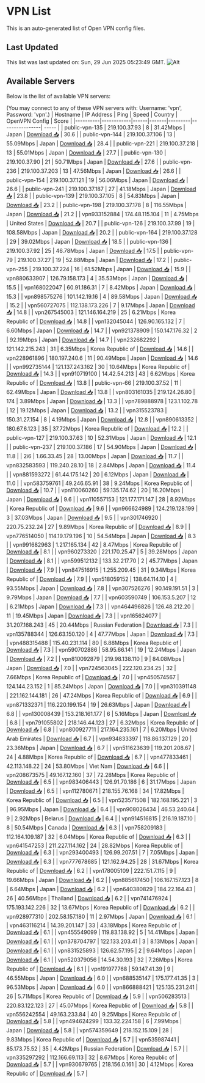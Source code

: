 # VPN List

This is an auto-generated list of Open VPN config files.

## Last Updated

This list was last updated on: Sun, 29 Jun 2025 05:23:49 GMT.
![Alt](https://repobeats.axiom.co/api/embed/186b98318ef1479477931607c1ad7d823f12451f.svg "Repobeats analytics image")

## Available Servers

Below is the list of available VPN servers:

(You may connect to any of these VPN servers with: Username: 'vpn', Password: 'vpn'.)
| Hostname | IP Address | Ping | Speed | Country | OpenVPN Config | Score |
|----------|------------|------|-------|---------|----------------| ----- |
| public-vpn-135 | 219.100.37.93 | 8 | 31.42Mbps | Japan | [Download 📥](./configs/server_0_JP.ovpn) | 30.6 |
| public-vpn-144 | 219.100.37.106 | 13 | 55.09Mbps | Japan | [Download 📥](./configs/server_1_JP.ovpn) | 28.4 |
| public-vpn-221 | 219.100.37.218 | 13 | 55.01Mbps | Japan | [Download 📥](./configs/server_2_JP.ovpn) | 27.7 |
| public-vpn-130 | 219.100.37.90 | 21 | 50.71Mbps | Japan | [Download 📥](./configs/server_3_JP.ovpn) | 27.6 |
| public-vpn-236 | 219.100.37.203 | 13 | 47.56Mbps | Japan | [Download 📥](./configs/server_4_JP.ovpn) | 26.6 |
| public-vpn-154 | 219.100.37.121 | 19 | 56.06Mbps | Japan | [Download 📥](./configs/server_5_JP.ovpn) | 26.6 |
| public-vpn-241 | 219.100.37.187 | 27 | 41.18Mbps | Japan | [Download 📥](./configs/server_6_JP.ovpn) | 23.8 |
| public-vpn-139 | 219.100.37.105 | 8 | 54.83Mbps | Japan | [Download 📥](./configs/server_7_JP.ovpn) | 23.2 |
| public-vpn-198 | 219.100.37.178 | 8 | 116.55Mbps | Japan | [Download 📥](./configs/server_8_JP.ovpn) | 21.2 |
| vpn933152884 | 174.48.115.104 | 11 | 4.75Mbps | United States | [Download 📥](./configs/server_9_US.ovpn) | 20.7 |
| public-vpn-126 | 219.100.37.99 | 19 | 108.58Mbps | Japan | [Download 📥](./configs/server_10_JP.ovpn) | 20.2 |
| public-vpn-164 | 219.100.37.128 | 29 | 39.02Mbps | Japan | [Download 📥](./configs/server_11_JP.ovpn) | 18.5 |
| public-vpn-136 | 219.100.37.92 | 25 | 46.78Mbps | Japan | [Download 📥](./configs/server_12_JP.ovpn) | 17.5 |
| public-vpn-79 | 219.100.37.27 | 19 | 52.88Mbps | Japan | [Download 📥](./configs/server_13_JP.ovpn) | 17.2 |
| public-vpn-255 | 219.100.37.224 | 16 | 61.52Mbps | Japan | [Download 📥](./configs/server_14_JP.ovpn) | 15.9 |
| vpn880633907 | 126.79.158.173 | 4 | 35.53Mbps | Japan | [Download 📥](./configs/server_15_JP.ovpn) | 15.5 |
| vpn168022047 | 60.91.186.31 | 7 | 8.42Mbps | Japan | [Download 📥](./configs/server_16_JP.ovpn) | 15.3 |
| vpn898575276 | 101.142.19.16 | 4 | 89.58Mbps | Japan | [Download 📥](./configs/server_17_JP.ovpn) | 15.2 |
| vpn560727075 | 112.138.173.226 | 7 | 9.17Mbps | Japan | [Download 📥](./configs/server_18_JP.ovpn) | 14.8 |
| vpn267545003 | 121.146.164.219 | 25 | 6.21Mbps | Korea Republic of | [Download 📥](./configs/server_19_KR.ovpn) | 14.8 |
| vpn132045044 | 126.90.165.132 | 7 | 6.60Mbps | Japan | [Download 📥](./configs/server_20_JP.ovpn) | 14.7 |
| vpn921378909 | 150.147.176.32 | 2 | 92.19Mbps | Japan | [Download 📥](./configs/server_21_JP.ovpn) | 14.7 |
| vpn232682292 | 121.142.215.243 | 31 | 6.35Mbps | Korea Republic of | [Download 📥](./configs/server_22_KR.ovpn) | 14.6 |
| vpn228961896 | 180.197.240.6 | 11 | 90.49Mbps | Japan | [Download 📥](./configs/server_23_JP.ovpn) | 14.6 |
| vpn992735144 | 121.137.243.162 | 30 | 10.64Mbps | Korea Republic of | [Download 📥](./configs/server_24_KR.ovpn) | 14.3 |
| vpn910719100 | 14.42.54.213 | 43 | 6.62Mbps | Korea Republic of | [Download 📥](./configs/server_25_KR.ovpn) | 13.8 |
| public-vpn-66 | 219.100.37.52 | 11 | 62.49Mbps | Japan | [Download 📥](./configs/server_26_JP.ovpn) | 13.8 |
| vpn803161035 | 219.124.26.80 | 174 | 3.89Mbps | Japan | [Download 📥](./configs/server_27_JP.ovpn) | 13.3 |
| vpn789888978 | 123.1.102.78 | 12 | 19.12Mbps | Japan | [Download 📥](./configs/server_28_JP.ovpn) | 13.2 |
| vpn315523783 | 150.31.27.154 | 8 | 4.19Mbps | Japan | [Download 📥](./configs/server_29_JP.ovpn) | 12.8 |
| vpn890613352 | 180.67.6.123 | 35 | 37.72Mbps | Korea Republic of | [Download 📥](./configs/server_30_KR.ovpn) | 12.2 |
| public-vpn-127 | 219.100.37.63 | 10 | 52.31Mbps | Japan | [Download 📥](./configs/server_31_JP.ovpn) | 12.1 |
| public-vpn-237 | 219.100.37.186 | 17 | 54.90Mbps | Japan | [Download 📥](./configs/server_32_JP.ovpn) | 11.8 |
| 2i6 | 1.66.33.45 | 28 | 13.00Mbps | Japan | [Download 📥](./configs/server_33_JP.ovpn) | 11.7 |
| vpn832583593 | 119.240.28.10 | 18 | 2.84Mbps | Japan | [Download 📥](./configs/server_34_JP.ovpn) | 11.4 |
| vpn881593272 | 61.44.175.142 | 20 | 6.12Mbps | Japan | [Download 📥](./configs/server_35_JP.ovpn) | 11.0 |
| vpn583759761 | 49.246.65.91 | 38 | 9.24Mbps | Korea Republic of | [Download 📥](./configs/server_36_KR.ovpn) | 10.7 |
| vpn110060260 | 59.135.174.62 | 20 | 16.20Mbps | Japan | [Download 📥](./configs/server_37_JP.ovpn) | 9.6 |
| vpn110557153 | 121.177.171.147 | 28 | 8.92Mbps | Korea Republic of | [Download 📥](./configs/server_38_KR.ovpn) | 9.6 |
| vpn966624989 | 124.219.128.199 | 3 | 37.03Mbps | Japan | [Download 📥](./configs/server_39_JP.ovpn) | 9.5 |
| vpn301746920 | 220.75.232.24 | 27 | 9.89Mbps | Korea Republic of | [Download 📥](./configs/server_40_KR.ovpn) | 8.9 |
| vpn776514050 | 114.19.179.196 | 10 | 54.54Mbps | Japan | [Download 📥](./configs/server_41_JP.ovpn) | 8.3 |
| vpn991682963 | 1.217.165.134 | 42 | 8.47Mbps | Korea Republic of | [Download 📥](./configs/server_42_KR.ovpn) | 8.1 |
| vpn960273320 | 221.170.25.47 | 5 | 39.28Mbps | Japan | [Download 📥](./configs/server_43_JP.ovpn) | 8.1 |
| vpn599512132 | 133.32.217.70 | 2 | 45.77Mbps | Japan | [Download 📥](./configs/server_44_JP.ovpn) | 7.9 |
| vpn847516915 | 1.255.209.45 | 31 | 9.34Mbps | Korea Republic of | [Download 📥](./configs/server_45_KR.ovpn) | 7.9 |
| vpn518059152 | 138.64.114.10 | 4 | 93.55Mbps | Japan | [Download 📥](./configs/server_46_JP.ovpn) | 7.8 |
| vpn307526276 | 90.149.191.51 | 3 | 9.79Mbps | Japan | [Download 📥](./configs/server_47_JP.ovpn) | 7.7 |
| vpn603590749 | 106.153.5.207 | 12 | 6.21Mbps | Japan | [Download 📥](./configs/server_48_JP.ovpn) | 7.3 |
| vpn464496826 | 126.48.212.20 | 11 | 19.45Mbps | Japan | [Download 📥](./configs/server_49_JP.ovpn) | 7.3 |
| vpn165624077 | 31.207.168.243 | 45 | 20.44Mbps | Russian Federation | [Download 📥](./configs/server_50_RU.ovpn) | 7.3 |
| vpn135788344 | 126.63.150.120 | 4 | 47.77Mbps | Japan | [Download 📥](./configs/server_51_JP.ovpn) | 7.3 |
| vpn488315488 | 115.40.231.114 | 80 | 6.88Mbps | Korea Republic of | [Download 📥](./configs/server_52_KR.ovpn) | 7.3 |
| vpn590702886 | 58.95.66.141 | 19 | 12.24Mbps | Japan | [Download 📥](./configs/server_53_JP.ovpn) | 7.2 |
| vpn810092879 | 219.98.138.110 | 9 | 84.08Mbps | Japan | [Download 📥](./configs/server_54_JP.ovpn) | 7.0 |
| vpn724563045 | 222.120.234.25 | 32 | 7.66Mbps | Korea Republic of | [Download 📥](./configs/server_55_KR.ovpn) | 7.0 |
| vpn450574567 | 124.144.23.152 | 1 | 85.24Mbps | Japan | [Download 📥](./configs/server_56_JP.ovpn) | 7.0 |
| vpn310391148 | 221.162.144.181 | 26 | 47.24Mbps | Korea Republic of | [Download 📥](./configs/server_57_KR.ovpn) | 6.9 |
| vpn871332371 | 116.220.199.154 | 19 | 26.63Mbps | Japan | [Download 📥](./configs/server_58_JP.ovpn) | 6.8 |
| vpn130008439 | 153.218.161.177 | 6 | 5.16Mbps | Japan | [Download 📥](./configs/server_59_JP.ovpn) | 6.8 |
| vpn791055802 | 218.146.44.123 | 27 | 6.32Mbps | Korea Republic of | [Download 📥](./configs/server_60_KR.ovpn) | 6.8 |
| vpn800927711 | 217.164.235.161 | 7 | 6.20Mbps | United Arab Emirates | [Download 📥](./configs/server_61_AE.ovpn) | 6.7 |
| vpn934833397 | 118.86.137.129 | 20 | 23.36Mbps | Japan | [Download 📥](./configs/server_62_JP.ovpn) | 6.7 |
| vpn511623639 | 119.201.208.67 | 24 | 4.88Mbps | Korea Republic of | [Download 📥](./configs/server_63_KR.ovpn) | 6.7 |
| vpn477833461 | 42.113.148.22 | 24 | 53.80Mbps | Viet Nam | [Download 📥](./configs/server_64_VN.ovpn) | 6.6 |
| vpn208673575 | 49.167.12.160 | 37 | 72.28Mbps | Korea Republic of | [Download 📥](./configs/server_65_KR.ovpn) | 6.5 |
| vpn983406443 | 126.91.70.186 | 6 | 31.17Mbps | Japan | [Download 📥](./configs/server_66_JP.ovpn) | 6.5 |
| vpn112780671 | 218.155.76.168 | 34 | 17.82Mbps | Korea Republic of | [Download 📥](./configs/server_67_KR.ovpn) | 6.5 |
| vpn523571508 | 182.168.195.221 | 3 | 96.95Mbps | Japan | [Download 📥](./configs/server_68_JP.ovpn) | 6.4 |
| vpn908026434 | 46.53.240.64 | 9 | 2.92Mbps | Belarus | [Download 📥](./configs/server_69_BY.ovpn) | 6.4 |
| vpn914516815 | 216.19.187.10 | 8 | 50.54Mbps | Canada | [Download 📥](./configs/server_70_CA.ovpn) | 6.3 |
| vpn758209183 | 112.164.109.187 | 32 | 6.04Mbps | Korea Republic of | [Download 📥](./configs/server_71_KR.ovpn) | 6.3 |
| vpn641547253 | 211.227.114.162 | 24 | 28.82Mbps | Korea Republic of | [Download 📥](./configs/server_72_KR.ovpn) | 6.3 |
| vpn293400493 | 126.99.207.51 | 7 | 7.05Mbps | Japan | [Download 📥](./configs/server_73_JP.ovpn) | 6.3 |
| vpn777678685 | 121.162.94.25 | 28 | 31.67Mbps | Korea Republic of | [Download 📥](./configs/server_74_KR.ovpn) | 6.2 |
| vpn178005109 | 222.151.7.115 | 9 | 19.66Mbps | Japan | [Download 📥](./configs/server_75_JP.ovpn) | 6.2 |
| vpn885617450 | 106.167.157.123 | 8 | 6.64Mbps | Japan | [Download 📥](./configs/server_76_JP.ovpn) | 6.2 |
| vpn640380829 | 184.22.164.43 | 26 | 40.56Mbps | Thailand | [Download 📥](./configs/server_77_TH.ovpn) | 6.2 |
| vpn741476924 | 175.193.142.226 | 32 | 13.67Mbps | Korea Republic of | [Download 📥](./configs/server_78_KR.ovpn) | 6.2 |
| vpn928977310 | 202.58.157.180 | 11 | 2.97Mbps | Japan | [Download 📥](./configs/server_79_JP.ovpn) | 6.1 |
| vpn463116214 | 14.39.201.147 | 33 | 43.18Mbps | Korea Republic of | [Download 📥](./configs/server_80_KR.ovpn) | 6.1 |
| vpn455549099 | 119.83.138.92 | 5 | 14.41Mbps | Japan | [Download 📥](./configs/server_81_JP.ovpn) | 6.1 |
| vpn378704797 | 122.133.203.41 | 3 | 8.13Mbps | Japan | [Download 📥](./configs/server_82_JP.ovpn) | 6.1 |
| vpn831525893 | 126.62.57.195 | 2 | 9.64Mbps | Japan | [Download 📥](./configs/server_83_JP.ovpn) | 6.1 |
| vpn520379056 | 14.54.30.193 | 32 | 7.26Mbps | Korea Republic of | [Download 📥](./configs/server_84_KR.ovpn) | 6.1 |
| vpn191977768 | 59.147.41.39 | 9 | 46.55Mbps | Japan | [Download 📥](./configs/server_85_JP.ovpn) | 6.0 |
| vpn688535147 | 175.177.41.35 | 3 | 96.53Mbps | Japan | [Download 📥](./configs/server_86_JP.ovpn) | 6.0 |
| vpn866888421 | 125.135.231.241 | 26 | 5.71Mbps | Korea Republic of | [Download 📥](./configs/server_87_KR.ovpn) | 5.9 |
| vpn506283513 | 220.83.122.123 | 27 | 45.07Mbps | Korea Republic of | [Download 📥](./configs/server_88_KR.ovpn) | 5.8 |
| vpn556242554 | 49.163.233.84 | 40 | 9.25Mbps | Korea Republic of | [Download 📥](./configs/server_89_KR.ovpn) | 5.8 |
| vpn494624299 | 133.32.224.158 | 6 | 7.99Mbps | Japan | [Download 📥](./configs/server_90_JP.ovpn) | 5.8 |
| vpn574359649 | 218.152.15.109 | 28 | 9.83Mbps | Korea Republic of | [Download 📥](./configs/server_91_KR.ovpn) | 5.7 |
| vpn535987441 | 85.173.75.52 | 35 | 4.42Mbps | Russian Federation | [Download 📥](./configs/server_92_RU.ovpn) | 5.7 |
| vpn335297292 | 112.166.69.113 | 32 | 8.67Mbps | Korea Republic of | [Download 📥](./configs/server_93_KR.ovpn) | 5.7 |
| vpn930679765 | 218.156.0.161 | 30 | 4.12Mbps | Korea Republic of | [Download 📥](./configs/server_94_KR.ovpn) | 5.7 |
